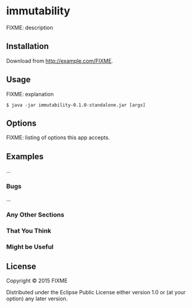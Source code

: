 # immutability

FIXME: description

## Installation

Download from http://example.com/FIXME.

## Usage

FIXME: explanation

    $ java -jar immutability-0.1.0-standalone.jar [args]

## Options

FIXME: listing of options this app accepts.

## Examples

...

### Bugs

...

### Any Other Sections
### That You Think
### Might be Useful

## License

Copyright © 2015 FIXME

Distributed under the Eclipse Public License either version 1.0 or (at
your option) any later version.
